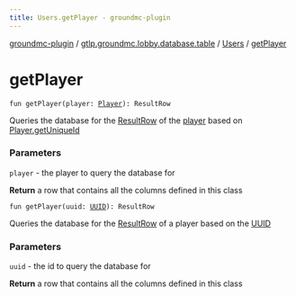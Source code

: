 ```yaml
---
title: Users.getPlayer - groundmc-plugin
---
```


[groundmc-plugin](../../index.html) / [gtlp.groundmc.lobby.database.table](../index.html) / [Users](index.html) / [getPlayer](.)

# getPlayer

`fun getPlayer(player: `[`Player`](https://hub.spigotmc.org/javadocs/spigot/org/bukkit/entity/Player.html)`): ResultRow`

Queries the database for the [ResultRow](#) of the [player](get-player.html#gtlp.groundmc.lobby.database.table.Users$getPlayer(org.bukkit.entity.Player)/player) based on [Player.getUniqueId](#)

### Parameters

`player` - the player to query the database for

**Return**
a row that contains all the columns defined in this class

`fun getPlayer(uuid: `[`UUID`](http://docs.oracle.com/javase/6/docs/api/java/util/UUID.html)`): ResultRow`

Queries the database for the [ResultRow](#) of a player based on the [UUID](http://docs.oracle.com/javase/6/docs/api/java/util/UUID.html)

### Parameters

`uuid` - the id to query the database for

**Return**
a row that contains all the columns defined in this class

